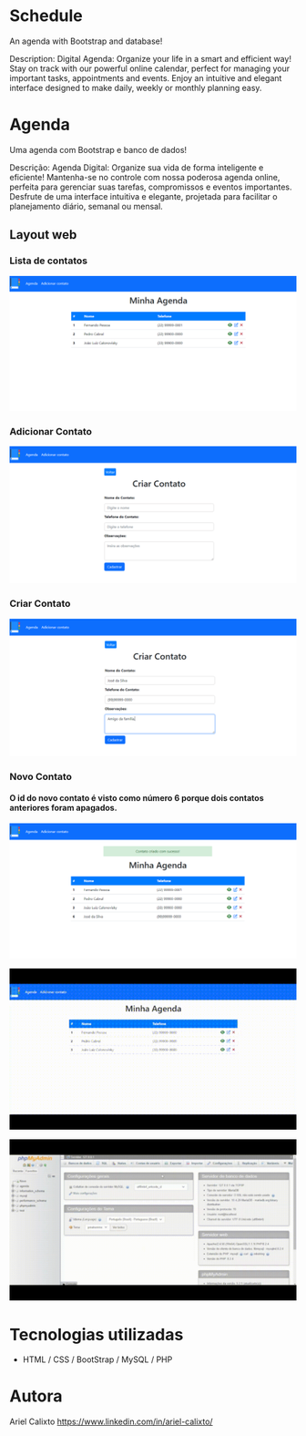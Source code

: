 # Schedule
An agenda with Bootstrap and database!

Description: Digital Agenda: Organize your life in a smart and efficient way!
Stay on track with our powerful online calendar, perfect for managing your important tasks, appointments and events.
Enjoy an intuitive and elegant interface designed to make daily, weekly or monthly planning easy.

# Agenda
Uma agenda com Bootstrap e banco de dados!

Descrição: Agenda Digital: Organize sua vida de forma inteligente e eficiente!
Mantenha-se no controle com nossa poderosa agenda online, perfeita para gerenciar suas tarefas, compromissos e eventos importantes.
Desfrute de uma interface intuitiva e elegante, projetada para facilitar o planejamento diário, semanal ou mensal.

## Layout web
### Lista de contatos
![Home](https://github.com/arielklxto/Agenda/blob/main/img/lista_de_contatos.png)

### Adicionar Contato
![Contato](https://github.com/arielklxto/Agenda/blob/main/img/adicionar_contato.png)

### Criar Contato
![Contato](https://github.com/arielklxto/Agenda/blob/main/img/adicionar_contato_2.png)

### Novo Contato

#### O id do novo contato é visto como número 6 porque dois contatos anteriores foram apagados.

![Contato](https://github.com/arielklxto/Agenda/blob/main/img/novo_contato.png)

![Gif do site](https://github.com/arielklxto/Agenda/blob/main/img/agenda_gif.gif)

![GIF do banco de dados](https://github.com/arielklxto/Agenda/blob/main/img/banco_de_dados_gif.gif)

# Tecnologias utilizadas
- HTML / CSS / BootStrap / MySQL / PHP
  
# Autora
Ariel Calixto
https://www.linkedin.com/in/ariel-calixto/
